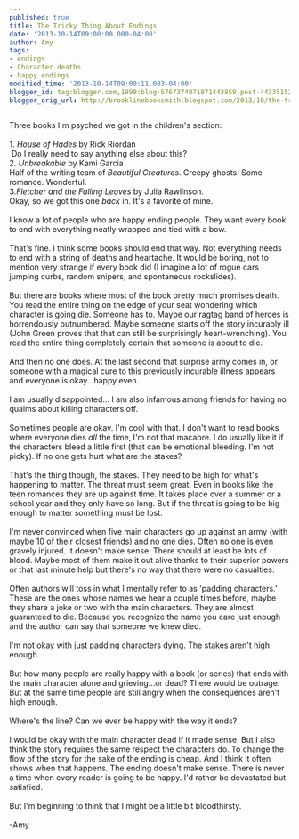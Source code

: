 ```yaml
---
published: true
title: The Tricky Thing About Endings
date: '2013-10-14T09:00:00.000-04:00'
author: Amy
tags:
- endings
- Character deaths
- happy endings
modified_time: '2013-10-14T09:00:11.003-04:00'
blogger_id: tag:blogger.com,1999:blog-5767374071871443859.post-4433515262296444651
blogger_orig_url: http://brooklinebooksmith.blogspot.com/2013/10/the-tricky-thing-about-endings.html
---
```


Three books I'm psyched we got in the children's section:<br /><br />1. <i>House of Hades</i> by Rick Riordan<br />&nbsp;Do I really need to say anything else about this?<br />2. <i>Unbreakable</i> by Kami Garcia<br />Half of the writing team of <i>Beautiful Creatures</i>. Creepy ghosts. Some romance. Wonderful.<br />3.<i>Fletcher and the Falling Leaves </i>by Julia Rawlinson.<br />Okay, so we got this one <i>back </i>in. It's a favorite of mine.<br /><br />I know a lot of people who are happy ending people. They want every book to end with everything neatly wrapped and tied with a bow. <br /><br />That's fine. I think some books should end that way. Not everything needs to end with a string of deaths and heartache. It would be boring, not to mention very strange if every book did (I imagine a lot of rogue cars jumping curbs, random snipers, and spontaneous rockslides). <br /><br />But there are books where most of the book pretty much promises death. You read the entire thing on the edge of your seat wondering which character is going die. Someone has to. Maybe our ragtag band of heroes is horrendously outnumbered. Maybe someone starts off the story incurably ill (John Green proves that that can still be surprisingly heart-wrenching). You read the entire thing completely certain that someone is about to die. <br /><br />And then no one does.&nbsp;At the last second that surprise army comes in, or someone with a magical cure to this previously incurable illness appears and everyone is okay...happy even. <br /><br />I am usually disappointed... I am also infamous among friends for having no qualms about killing characters off.<br /><br />Sometimes people are okay. I'm cool with that. I don't want to read books where everyone dies <i>all</i> the time, I'm not that macabre. I do usually like it if the characters bleed a little first (that can be emotional bleeding. I'm not picky). If no one gets hurt what are the stakes?<br /><br />That's the thing though, the stakes. They need to be high for what's happening to matter. The threat must seem great. Even in books like the teen romances they are up against time. It takes place over a summer or a school year and they only have so long. But if the threat is going to be big enough to matter something must be lost.<br /><br />I'm never convinced when five main characters go up against an army (with maybe 10 of their closest friends) and no one dies. Often no one is even gravely injured. It doesn't make sense.&nbsp;There should at least be lots of blood. Maybe most of them make it out alive thanks to their superior powers or that last minute help but there's no way that there were no casualties. <br /><br />Often authors will toss in what I mentally refer to as 'padding characters.' These are the ones whose names we hear a couple times before, maybe they share a joke or two with the main characters. They are almost guaranteed to die. Because you recognize the name you care just enough and the author can say that someone we knew died.<br /><br />I'm not okay with just padding characters dying. The stakes aren't high enough. <br /><br />But how many people are really happy with a book (or series) that ends with the main character alone and grieving...or dead? There would be outrage. But at the same time people are still angry when the consequences aren't high enough. <br /><br />Where's the line? Can we ever be happy with the way it ends?<br /><br />I would be okay with the main character dead if it made sense. But I also think the story requires the same respect the characters do. To change the flow of the story for the sake of the ending is cheap. And I think it often shows when that happens. The ending doesn't make sense. There is never a time when every reader is going to be happy. I'd rather be devastated but satisfied.<br /><br />But I'm beginning to think that I might be a little bit bloodthirsty.<br /><br />-Amy<br /><br />